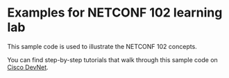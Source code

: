 # Examples for NETCONF 102 learning lab
This sample code is used to illustrate the NETCONF 102 concepts.

You can find step-by-step tutorials that walk through this sample code on [Cisco DevNet](http://learninglabs.cisco.com).
